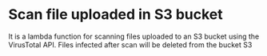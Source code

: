 # Scan file uploaded in S3 bucket
It is a lambda function for scanning files uploaded to an S3 bucket using the VirusTotal API.
Files infected after scan will be deleted from the bucket S3
